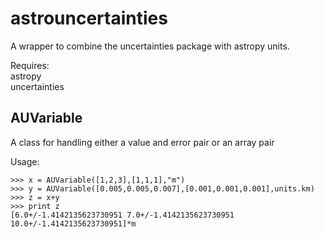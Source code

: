 astrouncertainties
===========

A wrapper to combine the uncertainties package with astropy units.


Requires:<br>
astropy <br>
uncertainties <br>

AUVariable
--------------

A class for handling either a value and error pair or an array pair

Usage:

    >>> x = AUVariable([1,2,3],[1,1,1],"m")
    >>> y = AUVariable([0.005,0.005,0.007],[0.001,0.001,0.001],units.km)
    >>> z = x+y
    >>> print z
    [6.0+/-1.4142135623730951 7.0+/-1.4142135623730951 10.0+/-1.4142135623730951]*m